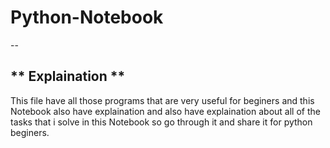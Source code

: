 # Python-Notebook
--

** Explaination **
--
This file have all those programs that are very useful for beginers and this Notebook also have explaination  and also have explaination about all of the tasks that i solve in this Notebook so go through it and  share it for python beginers.
